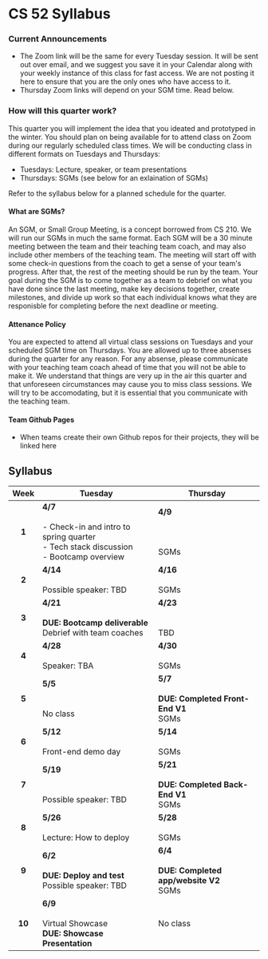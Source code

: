 # CS 52 Syllabus

### Current Announcements
- The Zoom link will be the same for every Tuesday session. It will be sent out over email, and we suggest you save it in your Calendar along with your weekly instance of this class for fast access. We are not posting it here to ensure that you are the only ones who have access to it.
- Thursday Zoom links will depend on your SGM time. Read below.

### How will this quarter work?
This quarter you will implement the idea that you ideated and prototyped in the winter. You should plan on being available for to attend class on Zoom during our regularly scheduled class times. We will be conducting class in different formats on Tuesdays and Thursdays:
* Tuesdays: Lecture, speaker, or team presentations
* Thursdays: SGMs (see below for an exlaination of SGMs)

Refer to the syllabus below for a planned schedule for the quarter.

#### What are SGMs?
An SGM, or Small Group Meeting, is a concept borrowed from CS 210. We will run our SGMs in much the same format. Each SGM will be a 30 minute meeting between the team and their teaching team coach, and may also include other members of the teaching team. The meeting will start off with some check-in questions from the coach to get a sense of your team's progress. After that, the rest of the meeting should be run by the team. Your goal during the SGM is to come together as a team to debrief on what you have done since the last meeting, make key decisions together, create milestones, and divide up work so that each individual knows what they are responisble for completing before the next deadline or meeting.

#### Attenance Policy
You are expected to attend all virtual class sessions on Tuesdays and your scheduled SGM time on Thursdays. You are allowed up to three absenses during the quarter for any reason. For any absense, please communicate with your teaching team coach ahead of time that you will not be able to make it. We understand that things are very up in the air this quarter and that unforeseen circumstances may cause you to miss class sessions. We will try to be accomodating, but it is essential that you communicate with the teaching team.

#### Team Github Pages
- When teams create their own Github repos for their projects, they will be linked here

## Syllabus
Week | Tuesday | Thursday
:-: | --- | --- 
**1** | **4/7**<br><br>- Check-in and intro to spring quarter<br>- Tech stack discussion<br>- Bootcamp overview | **4/9**<br><br><br><br>SGMs
**2** | **4/14**<br><br>Possible speaker: TBD | **4/16**<br><br>SGMs
**3** | **4/21**<br><br>**DUE: Bootcamp deliverable**<br>Debrief with team coaches | **4/23**<br><br><br>TBD
**4** | **4/28**<br><br>Speaker: TBA | **4/30**<br><br>SGMs
**5** | **5/5**<br><br><br>No class | **5/7**<br><br>**DUE: Completed Front-End V1**<br> SGMs
**6** | **5/12**<br><br>Front-end demo day | **5/14**<br><br>SGMs
**7** | **5/19**<br><br><br>Possible speaker: TBD | **5/21**<br><br>**DUE: Completed Back-End V1**<br>SGMs
**8** | **5/26**<br><br>Lecture: How to deploy | **5/28**<br><br>SGMs
**9** | **6/2**<br><br>**DUE: Deploy and test**<br>Possible speaker: TBD | **6/4**<br><br>**DUE: Completed app/website V2**<br>SGMs
**10** | **6/9**<br><br>Virtual Showcase<br>**DUE: Showcase Presentation** | No class
